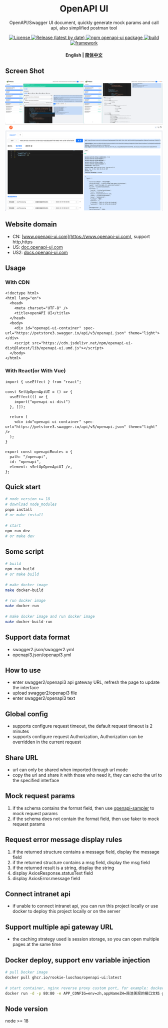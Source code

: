 <h1 align="center">
  OpenAPI UI
</h1>
<p align="center">
OpenAPI/Swagger UI document, quickly generate mock params and call api, also simplified postman tool
</p>
<p align="center">
  <a href="https://github.com/rookie-luochao/openapi-ui/blob/master/LICENSE">
    <img alt="License" src="https://img.shields.io/github/license/rookie-luochao/openapi-ui">
  </a>
  <a href="https://github.com/rookie-luochao/openapi-ui/releases">
    <img alt="Release (latest by date)" src="https://img.shields.io/github/v/release/rookie-luochao/openapi-ui">
  </a>
  <a href="https://www.npmjs.com/package/openapi-ui-dist">
    <img alt="npm openapi-ui package" src="https://img.shields.io/npm/v/openapi-ui-dist.svg">
  </a>
  <a href="https://github.com/rookie-luochao/openapi-ui/actions/workflows/release-ci.yml">
    <img alt="build" src="https://img.shields.io/github/actions/workflow/status/rookie-luochao/openapi-ui/release-ci.yml">
  </a>
  <a href="https://react.dev">
    <img alt="framework" src="https://img.shields.io/badge/framework-react-brightgreen">
  </a>
</p>
<h4 align="center">
  <p>
    <b>English</b> |
    <a href="https://github.com/rookie-luochao/openapi-ui/blob/master/README-zh_CN.md">简体中文</a> 
  </p>
</h4>

## Screen Shot
<div style="display:flex">
  <a href="https://github.com/rookie-luochao/openapi-ui/blob/master/src/assets/screen-shot/openapi-view.png" style="width:50%">
    <img alt="openapi" src="./src/assets/screen-shot/openapi-view.png">
  </a>
  <a href="https://github.com/rookie-luochao/openapi-ui/blob/master/src/assets/screen-shot/openapi-view2.png" style="width:50%">
    <img alt="openapi" src="./src/assets/screen-shot/openapi-view2.png">
  </a>
</div>
<a href="https://github.com/rookie-luochao/openapi-ui/blob/master/src/assets/screen-shot/postman-view.png">
  <img alt="postman" src="./src/assets/screen-shot/postman-view.png">
</a>

## Website domain
* CN: [www.openapi-ui.com](https://www.openapi-ui.com), support http,https
* US: [doc.openapi-ui.com](https://doc.openapi-ui.com)
* US2: [docs.openapi-ui.com](https://docs.openapi-ui.com)

## Usage
### With CDN
```tsx
<!doctype html>
<html lang="en">
  <head>
    <meta charset="UTF-8" />
    <title>openAPI UI</title>
  </head>
  <body>
    <div id="openapi-ui-container" spec-url="https://petstore3.swagger.io/api/v3/openapi.json" theme="light"></div>
    <script src="https://cdn.jsdelivr.net/npm/openapi-ui-dist@latest/lib/openapi-ui.umd.js"></script>
  </body>
</html>
```
### With React(or With Vue)
```tsx
import { useEffect } from "react";

const SetUpOpenApiUI = () => {
  useEffect(() => {
    import("openapi-ui-dist")
  }, []);

  return (
    <div id="openapi-ui-container" spec-url="https://petstore3.swagger.io/api/v3/openapi.json" theme="light" />
  );
}

export const openapiRoutes = {
  path: "/openapi",
  id: "openapi",
  element: <SetUpOpenApiUI />,
};
```

## Quick start
```bash
# node version >= 18
# download node_modules
pnpm install
# or make install

# start
npm run dev
# or make dev
```

## Some script
```bash
# build
npm run build
# or make build

# make docker image
make docker-build

# run docker image
make docker-run

# make docker image and run docker image
make docker-build-run
```

## Support data format
* swagger2.json/swagger2.yml
* openapi3.json/openapi3.yml

## How to use
* enter swagger2/openapi3 api gateway URL, refresh the page to update the interface
* upload swagger2/openapi3 file
* enter swagger2/openapi3 text

## Global config
* supports configure request timeout, the default request timeout is 2 minutes
* supports configure request Authorization, Authorization can be overridden in the current request

## Share URL
* url can only be shared when imported through url mode
* copy the url and share it with those who need it, they can echo the url to the specified interface

## Mock request params
1. if the schema contains the format field, then use [openapi-sampler](https://github.com/Redocly/openapi-sampler) to mock request params
2. if the schema does not contain the format field, then use faker to mock request params

## Request error message display rules
1. if the returned structure contains a message field, display the message field
2. if the returned structure contains a msg field, display the msg field
3. if the returned result is a string, display the string
4. display AxiosResponse.statusText field
5. display AxiosError.message field

## Connect intranet api
* if unable to connect intranet api, you can run this project locally or use docker to deploy this project locally or on the server

## Support multiple api gateway URL
* the caching strategy used is session storage, so you can open multiple pages at the same time

## Docker deploy, support env variable injection
```bash
# pull Docker image
docker pull ghcr.io/rookie-luochao/openapi-ui:latest

# start container, nginx reverse proxy custom port, for example: docker run -d -p 8081:80 ghcr.io/rookie-luochao/openapi-ui:latest
docker run -d -p 80:80 -e APP_CONFIG=env=zh,appNameZH=简洁美观的接口文档 ghcr.io/rookie-luochao/openapi-ui:latest
```

## Node version
node >= 18